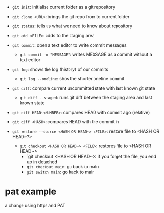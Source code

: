 - `git init`: initialise current folder as a git repository
- `git clone <URL>`: brings the git repo from <URL> to current folder
- `git status`: tells us what we need to know about repository

- `git add <FILE>`: adds <FILE> to the staging area
- `git commit`: open a text editor to write commit messages
    - `git commit -m "MESSAGE"`: writes MESSAGE as a commit without a text editor

- `git log`: shows the log (history) of our commits
    - `git log --oneline`: shos the shorter oneline commit

- `git diff`: compare current uncommitted state with last known git state
    - `git diff --staged`: runs git diff between the staging area and last known state

- `git diff HEAD~<NUMBER>`: compares HEAD with commit <NUMBER> ago (relative)
- `git diff <HASH>`: compares HEAD with the commit in <HASH>

- `git restore --source <HASH OR HEAD~> <FILE>`: restore file to <HASH OR HEAD~?>
    - `git checkout <HASH OR HEAD~> <FILE>`: restores file to <HASH OR HEAD~>
        - `git checkout <HASH OR HEAD~>: if you forget the file, you end up in detached
        - `git checkout main`: go back to main
        - `git switch main`: go back to main 
# pat example
a change using https and PAT     

